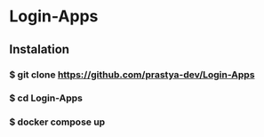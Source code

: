 # Login-Apps
## Instalation


### $ git clone https://github.com/prastya-dev/Login-Apps
### $ cd Login-Apps
### $ docker compose up

